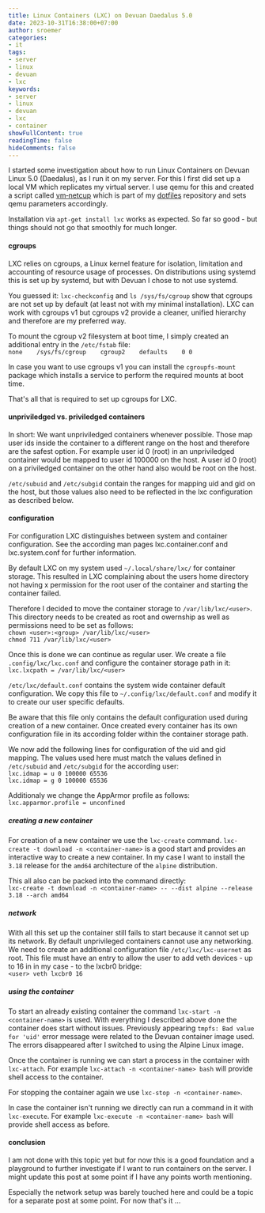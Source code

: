 ```yaml
---
title: Linux Containers (LXC) on Devuan Daedalus 5.0
date: 2023-10-31T16:38:00+07:00
author: sroemer
categories:
- it
tags:
- server
- linux
- devuan
- lxc
keywords:
- server
- linux
- devuan
- lxc
- container
showFullContent: true
readingTime: false
hideComments: false
---
```


I started some investigation about how to run Linux Containers on Devuan Linux 5.0
(Daedalus), as I run it on my server. For this I first did set up a local VM which
replicates my virtual server. I use qemu for this and created a script called
[vm&#x2011;netcup](https://github.com/sroemer/dotfiles/blob/main/.local/bin/vm-netcup)
which is part of my [dotfiles](https://github.com/sroemer/dotfiles/) repository and
sets qemu parameters accordingly.

Installation via `apt-get install lxc` works as expected. So far so good - but things
should not go that smoothly for much longer.

#### cgroups

LXC relies on cgroups, a Linux kernel feature for isolation, limitation and accounting of
resource usage of processes. On distributions using systemd this is set up by systemd,
but with Devuan I chose to not use systemd.

You guessed it: `lxc-checkconfig` and `ls /sys/fs/cgroup` show that cgroups are not set up
by default (at least not with my minimal installation). LXC can work with cgroups v1 but
cgroups v2 provide a cleaner, unified hierarchy and therefore are my preferred way.

To mount the cgroup v2 filesystem at boot time, I simply created an additional entry in
the `/etc/fstab` file:  
`none    /sys/fs/cgroup    cgroup2    defaults    0 0`

In case you want to use cgroups v1 you can install the `cgroupfs-mount` package which
installs a service to perform the required mounts at boot time.

That's all that is required to set up cgroups for LXC.

#### unpriviledged vs. priviledged containers

In short: We want unpriviledged containers whenever possible. Those map user ids inside the
container to a different range on the host and therefore are the safest option. For example
user id 0 (root) in an unpriviledged container would be mapped to user id 100000 on the host.
A user id 0 (root) on a priviledged container on the other hand also would be root on the
host.

`/etc/subuid` and `/etc/subgid` contain the ranges for mapping uid and gid on the host,
but those values also need to be reflected in the lxc configuration as described below.

#### configuration

For configuration LXC distinguishes between system and container configuration. See the
according man pages lxc.container.conf and lxc.system.conf for further information.

By default LXC on my system used `~/.local/share/lxc/` for container storage. This resulted
in LXC complaining about the users home directory not having x permission for the root user
of the container and starting the container failed.

Therefore I decided to move the container storage to `/var/lib/lxc/<user>`. This
directory needs to be created as root and owernship as well as permissions need to be set
as follows:  
`chown <user>:<group> /var/lib/lxc/<user>`  
`chmod 711 /var/lib/lxc/<user>`

Once this is done we can continue as regular user. We create a file `.config/lxc/lxc.conf`
and configure the container storage path in it:  
`lxc.lxcpath = /var/lib/lxc/<user>`

`/etc/lxc/default.conf` contains the system wide container default configuration. We copy
this file to `~/.config/lxc/default.conf` and modify it to create our user specific defaults.

Be aware that this file only contains the default configuration used during creation of a
new container. Once created every container has its own configuration file in its according
folder within the container storage path.

We now add the following lines for configuration of the uid and gid mapping. The values used
here must match the values defined in `/etc/subuid` and `/etc/subgid` for the according user:   
`lxc.idmap = u 0 100000 65536`  
`lxc.idmap = g 0 100000 65536`

Additionaly we change the AppArmor profile as follows:  
`lxc.apparmor.profile = unconfined`

##### creating a new container

For creation of a new container we use the `lxc-create` command. `lxc-create -t download -n <container-name>`
is a good start and provides an interactive way to create a new container. In my case I want to
install the `3.18` release for the `amd64` architecture of the `alpine` distribution.

This all also can be packed into the command directly:  
`lxc-create -t download -n <container-name> -- --dist alpine --release 3.18 --arch amd64`

##### network

With all this set up the container still fails to start because it cannot set up its network.
By default unprivileged containers cannot use any networking. We need to create an additional
configuration file `/etc/lxc/lxc-usernet` as root. This file must have an entry to allow the
user to add veth devices - up to 16 in in my case - to the lxcbr0 bridge:  
`<user> veth lxcbr0 16`

##### using the container

To start an already existing container the command `lxc-start -n <container-name>` is used.
With everything I described above done the container does start without issues. Previously
appearing `tmpfs: Bad value for 'uid'` error message were related to the Devuan container
image used. The errors disappeared after I switched to using the Alpine Linux image.

Once the container is running we can start a process in the container with `lxc-attach`.
For example `lxc-attach -n <container-name> bash` will provide shell access to the container.

For stopping the container again we use `lxc-stop -n <container-name>`.

In case the container isn't running we directly can run a command in it with `lxc-execute`.
For example `lxc-execute -n <container-name> bash` will provide shell access as before.

#### conclusion

I am not done with this topic yet but for now this is a good foundation and a playground to
further investigate if I want to run containers on the server. I might update this post at
some point if I have any points worth mentioning.

Especially the network setup was barely touched here and could be a topic for a separate post
at some point. For now that's it ...

